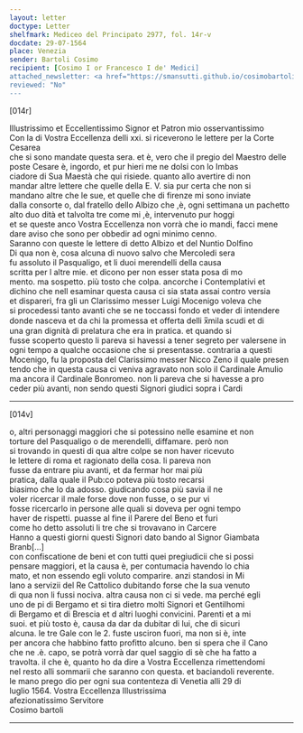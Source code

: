 ```yaml
---
layout: letter
doctype: Letter
shelfmark: Mediceo del Principato 2977, fol. 14r-v
docdate: 29-07-1564
place: Venezia
sender: Bartoli Cosimo
recipient: [Cosimo I or Francesco I de' Medici]
attached_newsletter: <a href="https://smansutti.github.io/cosimobartoli/texts/3079_082/">3079_082</a>
reviewed: "No"
---
```


[014r]  
  
  
Illustrissimo et Eccellentissimo Signor et Patron mio osservantissimo  
Con la di Vostra Eccellenza delli xxi. si riceverono le lettere per la Corte Cesarea  
che si sono mandate questa sera. et è, vero che il pregio del Maestro delle  
poste Cesare è, ingordo, et pur hieri me ne dolsi con lo Imbas  
ciadore di Sua Maestà che qui risiede. quanto allo avertire di non  
mandar altre lettere che quelle della E. V. sia pur certa che non si  
mandano altre che le sue, et quelle che di firenze mi sono inviate  
dalla consorte o, dal fratello dello Albizo che ,è, ogni settimana un pachetto  
alto duo dità et talvolta tre come mi ,è, intervenuto pur hoggi  
et se queste anco Vostra Eccellenza non vorrà che io mandi, facci mene  
dare aviso che sono per obbedir ad ogni minimo cenno.  
Saranno con queste le lettere di detto Albizo et del Nuntio Dolfino  
Di qua non è, cosa alcuna di nuovo salvo che Mercoledi sera  
fu assoluto il Pasqualigo, et li duoi merendelli della causa  
scritta per l altre mie. et dicono per non esser stata posa di mo  
mento. ma sospetto. più tosto che colpa. ancorche i Contemplativi et  
dichino che nell esaminar questa causa ci sia stata assai contro versia  
et dispareri, fra gli un Clarissimo messer Luigi Mocenigo voleva che  
si procedessi tanto avanti che se ne toccassi fondo et veder di intendere  
donde nasceva et da chi la promessa et offerta delli x̅mila scudi et di  
una gran dignità di prelatura che era in pratica. et quando si  
fusse scoperto questo li pareva si havessi a tener segreto per valersene in  
ogni tempo a qualche occasione che si presentasse. contraria a questi  
Mocenigo, fu la proposta del Clarissimo messer Nicco Zeno il quale presen  
tendo che in questa causa ci veniva agravato non solo il Cardinale Amulio  
ma ancora il Cardinale Bonromeo. non li pareva che si havesse a pro  
ceder più avanti, non sendo questi Signori giudici sopra i Cardi  
  
---  

[014v]  
  
  
o, altri personaggi maggiori che si potessino nelle esamine et non  
torture del Pasqualigo o de merendelli, diffamare. però non  
si trovando in questi di qua altre colpe se non haver ricevuto  
le lettere di roma et ragionato della cosa. li pareva non  
fusse da entrare piu avanti, et da fermar hor mai più  
pratica, dalla quale il Pub:co poteva più tosto recarsi  
biasimo che lo da adosso. giudicando cosa più savia il ne  
voler ricercar il male forse dove non fusse, o se pur vi  
fosse ricercarlo in persone alle quali si doveva per ogni tempo  
haver de rispetti. puasse al fine il Parere del Beno et furi  
come ho detto assoluti li tre che si trovavano in Carcere  
Hanno a questi giorni questi Signori dato bando al Signor Giambata Branb[...]  
con confiscatione de beni et con tutti quei pregiudicii che si possi  
pensare maggiori, et la causa è, per contumacia havendo lo chia  
mato, et non essendo egli voluto comparire. anzi standosi in Mi  
lano a servizii del Re Cattolico dubitando forse che la sua venuto  
di qua non li fussi nociva. altra causa non ci si vede. ma perché egli  
uno de pi di Bergamo et si tira dietro molti Signori et Gentilhomi  
di Bergamo et di Brescia et d altri luoghi convicini. Parenti et a mi  
suoi. et più tosto è, causa da dar da dubitar di lui, che di sicuri  
alcuna. le tre Gale con le 2. fuste usciron fuori, ma non si è, inte  
per ancora che habbino fatto profitto alcuno. ben si spera che il Cano  
che ne .è. capo, se potrà vorrà dar quel saggio di sè che ha fatto a  
travolta. il che è, quanto ho da dire a Vostra Eccellenza rimettendomi  
nel resto alli sommarii che saranno con questa. et baciandoli reverente.  
le mano prego dio per ogni sua contenteza di Venetia alli 29 di  
luglio 1564. Vostra Eccellenza Illustrissima  
afezionatissimo Servitore  
Cosimo bartoli  
  
---  

